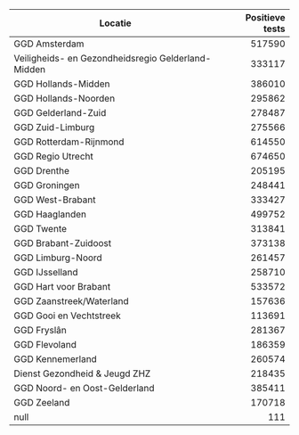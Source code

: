 | Locatie | Positieve tests |
|---------|----------------:|
| GGD Amsterdam                            | 517590 |
| Veiligheids- en Gezondheidsregio Gelderland-Midden | 333117 |
| GGD Hollands-Midden                      | 386010 |
| GGD Hollands-Noorden                     | 295862 |
| GGD Gelderland-Zuid                      | 278487 |
| GGD Zuid-Limburg                         | 275566 |
| GGD Rotterdam-Rijnmond                   | 614550 |
| GGD Regio Utrecht                        | 674650 |
| GGD Drenthe                              | 205195 |
| GGD Groningen                            | 248441 |
| GGD West-Brabant                         | 333427 |
| GGD Haaglanden                           | 499752 |
| GGD Twente                               | 313841 |
| GGD Brabant-Zuidoost                     | 373138 |
| GGD Limburg-Noord                        | 261457 |
| GGD IJsselland                           | 258710 |
| GGD Hart voor Brabant                    | 533572 |
| GGD Zaanstreek/Waterland                 | 157636 |
| GGD Gooi en Vechtstreek                  | 113691 |
| GGD Fryslân                              | 281367 |
| GGD Flevoland                            | 186359 |
| GGD Kennemerland                         | 260574 |
| Dienst Gezondheid & Jeugd ZHZ            | 218435 |
| GGD Noord- en Oost-Gelderland            | 385411 |
| GGD Zeeland                              | 170718 |
| null                                     |   111 |

